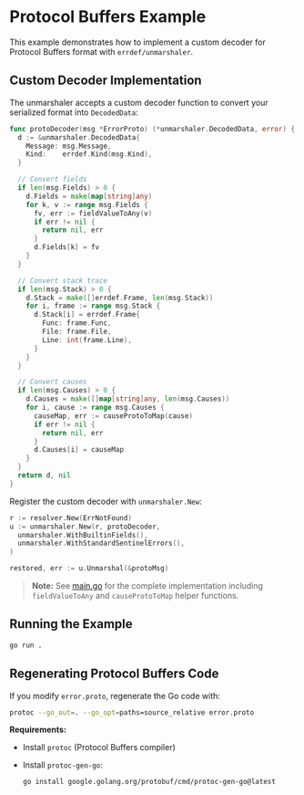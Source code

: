 # Protocol Buffers Example

This example demonstrates how to implement a custom decoder for Protocol Buffers format with `errdef/unmarshaler`.

## Custom Decoder Implementation

The unmarshaler accepts a custom decoder function to convert your serialized format into `DecodedData`:

```go
func protoDecoder(msg *ErrorProto) (*unmarshaler.DecodedData, error) {
  d := &unmarshaler.DecodedData{
    Message: msg.Message,
    Kind:    errdef.Kind(msg.Kind),
  }

  // Convert fields
  if len(msg.Fields) > 0 {
    d.Fields = make(map[string]any)
    for k, v := range msg.Fields {
      fv, err := fieldValueToAny(v)
      if err != nil {
        return nil, err
      }
      d.Fields[k] = fv
    }
  }

  // Convert stack trace
  if len(msg.Stack) > 0 {
    d.Stack = make([]errdef.Frame, len(msg.Stack))
    for i, frame := range msg.Stack {
      d.Stack[i] = errdef.Frame{
        Func: frame.Func,
        File: frame.File,
        Line: int(frame.Line),
      }
    }
  }

  // Convert causes
  if len(msg.Causes) > 0 {
    d.Causes = make([]map[string]any, len(msg.Causes))
    for i, cause := range msg.Causes {
      causeMap, err := causeProtoToMap(cause)
      if err != nil {
        return nil, err
      }
      d.Causes[i] = causeMap
    }
  }
  return d, nil
}
```

Register the custom decoder with `unmarshaler.New`:

```go
r := resolver.New(ErrNotFound)
u := unmarshaler.New(r, protoDecoder,
  unmarshaler.WithBuiltinFields(),
  unmarshaler.WithStandardSentinelErrors(),
)

restored, err := u.Unmarshal(&protoMsg)
```

> **Note:** See [main.go](./main.go) for the complete implementation including `fieldValueToAny` and `causeProtoToMap` helper functions.

## Running the Example

```bash
go run .
```

## Regenerating Protocol Buffers Code

If you modify `error.proto`, regenerate the Go code with:

```bash
protoc --go_out=. --go_opt=paths=source_relative error.proto
```

**Requirements:**
- Install `protoc` (Protocol Buffers compiler)
- Install `protoc-gen-go`:

  ```bash
  go install google.golang.org/protobuf/cmd/protoc-gen-go@latest
  ```
